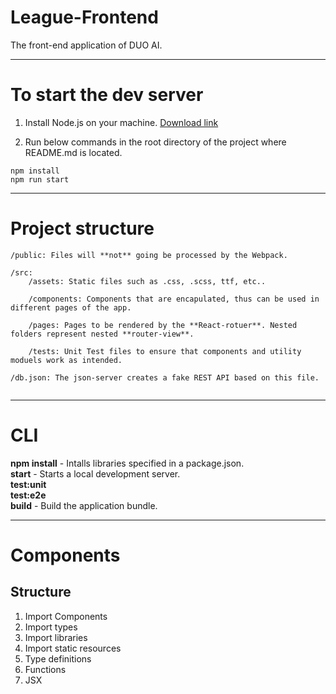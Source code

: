 # League-Frontend
The front-end application of DUO AI.

---

# To start the dev server

1. Install Node.js on your machine. [Download link](https://nodejs.org/en/)

2. Run below commands in the root directory of the project where README.md is located.
```
npm install
npm run start
```

---

# Project structure
```
/public: Files will **not** going be processed by the Webpack. 

/src:
    /assets: Static files such as .css, .scss, ttf, etc..

    /components: Components that are encapulated, thus can be used in different pages of the app.
    
    /pages: Pages to be rendered by the **React-rotuer**. Nested folders represent nested **router-view**.

    /tests: Unit Test files to ensure that components and utility moduels work as intended.

/db.json: The json-server creates a fake REST API based on this file.


```

---

# CLI
**npm install** - Intalls libraries specified in a package.json.
<br>
**start** - Starts a local development server.
<br>
**test:unit**
<br>
**test:e2e**
<br>
**build** - Build the application bundle.

---

# Components
## Structure

1. Import Components
2. Import types
3. Import libraries
4. Import static resources
5. Type definitions
6. Functions
7. JSX